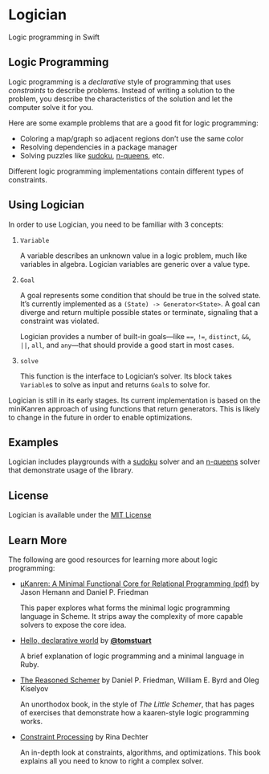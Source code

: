 # Logician
Logic programming in Swift

## Logic Programming
Logic programming is a _declarative_ style of programming that uses _constraints_ to describe problems. Instead of writing a solution to the problem, you describe the characteristics of the solution and let the computer solve it for you.

Here are some example problems that are a good fit for logic programming:

 - Coloring a map/graph so adjacent regions don’t use the same color
 - Resolving dependencies in a package manager
 - Solving puzzles like [sudoku][], [n-queens][], etc.

[sudoku]: Playgrounds/Sudoku.playground/Contents.swift
[n-queens]: Playgrounds/N%20Queens.playground/Contents.swift

Different logic programming implementations contain different types of constraints.

## Using Logician
In order to use Logician, you need to be familiar with 3 concepts:

1. `Variable`

    A variable describes an unknown value in a logic problem, much like variables in algebra. Logician variables are generic over a value type.
    
1. `Goal`

    A goal represents some condition that should be true in the solved state. It’s currently implemented as a `(State) -> Generator<State>`. A goal can diverge and return multiple possible states or terminate, signaling that a constraint was violated.
    
    Logician provides a number of built-in goals—like `==`, `!=`, `distinct`, `&&`, `||`, `all`, and `any`—that should provide a good start in most cases.

1. `solve`

    This function is the interface to Logician’s solver. Its block takes `Variable`s to solve as input and returns `Goal`s to solve for.
    
Logician is still in its early stages. Its current implementation is based on the miniKanren approach of using functions that return generators. This is likely to change in the future in order to enable optimizations.

## Examples
Logician includes playgrounds with a [sudoku][] solver and an [n-queens][] solver that demonstrate usage of the library.

## License
Logician is available under the [MIT License](LICENSE.md)

## Learn More
The following are good resources for learning more about logic programming:

- [μKanren: A Minimal Functional Core for Relational Programming (pdf)](http://webyrd.net/scheme-2013/papers/HemannMuKanren2013.pdf) by Jason Hemann and Daniel P. Friedman

    This paper explores what forms the minimal logic programming language in Scheme. It strips away the complexity of more capable solvers to expose the core idea.

- [Hello, declarative world](http://codon.com/hello-declarative-world) by **[@tomstuart](https://github.com/tomstuart/)**

    A brief explanation of logic programming and a minimal language in Ruby.
    
- [The Reasoned Schemer](https://www.amazon.com/gp/product/0262562146/ref=as_li_tl?ie=UTF8&camp=1789&creative=9325&creativeASIN=0262562146&linkCode=as2&tag=mattdiephouse-20&linkId=40c4bb4569bbbfdf6c3a99f4e66490f4
) by Daniel P. Friedman, William E. Byrd and Oleg Kiselyov

    An unorthodox book, in the style of _The Little Schemer_, that has pages of exercises that demonstrate how a kaaren-style logic programming works.

- [Constraint Processing](https://www.amazon.com/gp/product/1558608907/ref=as_li_tl?ie=UTF8&camp=1789&creative=9325&creativeASIN=1558608907&linkCode=as2&tag=mattdiephouse-20&linkId=d518f0b1d4ccb6a9a8c6d772cec8c8ec) by Rina Dechter

    An in-depth look at constraints, algorithms, and optimizations. This book explains all you need to know to right a complex solver.


